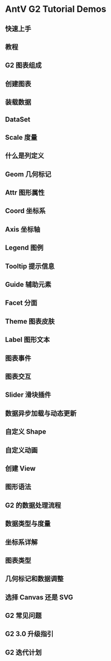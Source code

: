 # AntV G2 Tutorial Demos

## 快速上手

## 教程

## G2 图表组成

## 创建图表

## 装载数据

## DataSet

## Scale 度量

## 什么是列定义

## Geom 几何标记

## Attr 图形属性

## Coord 坐标系

## Axis 坐标轴

## Legend 图例

## Tooltip 提示信息

## Guide 辅助元素

## Facet 分面

## Theme 图表皮肤

## Label 图形文本

## 图表事件

## 图表交互

## Slider 滑块插件

## 数据异步加载与动态更新

## 自定义 Shape

## 自定义动画

## 创建 View

## 图形语法

## G2 的数据处理流程

## 数据类型与度量

## 坐标系详解

## 图表类型

## 几何标记和数据调整

## 选择 Canvas 还是 SVG

## G2 常见问题

## G2 3.0 升级指引

## G2 迭代计划
